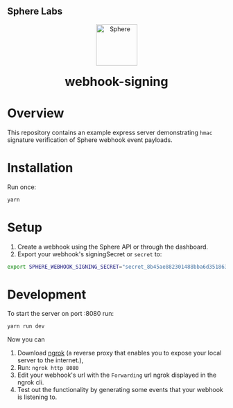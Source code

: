 ## Sphere Labs

<div align="center">
    <a>
        <img alt="Sphere" src="https://avatars.githubusercontent.com/u/109333730?s=200&v=4" width="95"/>
    </a>
  <h1 style="margin-top:20px;">webhook-signing</h1>
</div>

# Overview

This repository contains an example express server demonstrating `hmac` signature verification of Sphere webhook event payloads.

# Installation

Run once:

```bash
yarn
```

# Setup

1. Create a webhook using the Sphere API or through the dashboard.
2. Export your webhook's signingSecret or `secret` to:

```bash
export SPHERE_WEBHOOK_SIGNING_SECRET="secret_8b45ae882301488bba6d351863a0555c"
```

# Development

To start the server on port :8080 run:

```bash
yarn run dev
```

Now you can 

  1. Download [ngrok](https://ngrok.com/download) (a reverse proxy that enables you to expose your local server to the internet.), 
  2. Run: `ngrok http 8080`
  2. Edit your webhook's url with the `Forwarding` url ngrok displayed in the ngrok cli.
  3. Test out the functionality by generating some events that your webhook is listening to. 


